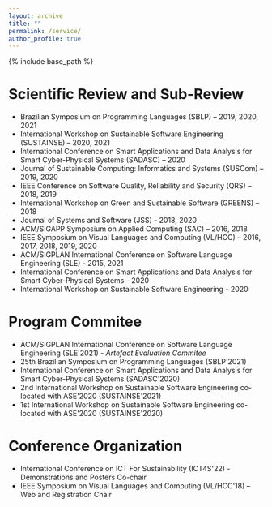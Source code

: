 ```yaml
---
layout: archive
title: ""
permalink: /service/
author_profile: true
---
```


{% include base_path %}

# Scientific Review and Sub-Review

- Brazilian Symposium on Programming Languages (SBLP) – 2019, 2020, 2021
- International Workshop on Sustainable Software Engineering (SUSTAINSE) – 2020, 2021
- International Conference on Smart Applications and Data Analysis for Smart Cyber-Physical Systems (SADASC) – 2020
- Journal of Sustainable Computing: Informatics and Systems (SUSCom) – 2019, 2020
- IEEE Conference on Software Quality, Reliability and Security (QRS) – 2018, 2019
- International Workshop on Green and Sustainable Software (GREENS) – 2018
- Journal of Systems and Software (JSS) - 2018, 2020
- ACM/SIGAPP Symposium on Applied Computing (SAC) – 2016, 2018
- IEEE Symposium on Visual Languages and Computing (VL/HCC) – 2016, 2017, 2018, 2019, 2020
- ACM/SIGPLAN International Conference on Software Language Engineering (SLE) - 2015, 2021
- International Conference on Smart Applications and Data Analysis for Smart Cyber-Physical Systems - 2020
- International Workshop on Sustainable Software Engineering - 2020


# Program Commitee

- ACM/SIGPLAN International Conference on Software Language Engineering (SLE'2021) - *Artefact Evaluation Commitee*
- 25th Brazilian Symposium on Programming Languages (SBLP'2021)
- International Conference on Smart Applications and Data Analysis for Smart Cyber-Physical Systems
(SADASC'2020)
- 2nd International Workshop on Sustainable Software Engineering co-located with ASE'2020 (SUSTAINSE'2021)
- 1st International Workshop on Sustainable Software Engineering co-located with ASE'2020 (SUSTAINSE'2020)


# Conference Organization

- International Conference on ICT For Sustainability (ICT4S'22) - Demonstrations and Posters Co-chair
- IEEE Symposium on Visual Languages and Computing (VL/HCC'18) – Web and Registration Chair
